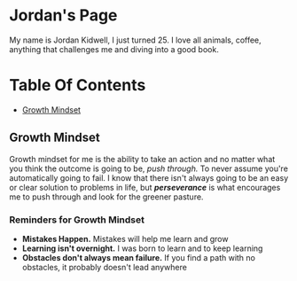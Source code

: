# Jordan's Page

My name is Jordan Kidwell, I just turned 25. I love all animals, coffee, anything that challenges me and diving into a good book.

# Table Of Contents
- [Growth Mindset](GROWTHMINDSET.)

## Growth Mindset
Growth mindset for me is the ability to take an action and no matter what you think the outcome is going to be, *push through.* To never assume you're automatically going to fail. I know that there isn't always going to be an easy or clear solution to problems in life, but **_perseverance_** is what encourages me to push through and look for the greener pasture.


### Reminders for Growth Mindset
- **Mistakes Happen.** Mistakes will help me learn and grow
- **Learning isn't overnight.** I was born to learn and to keep learning
- **Obstacles don't always mean failure.** If you find a path with no obstacles, it probably doesn't lead anywhere







